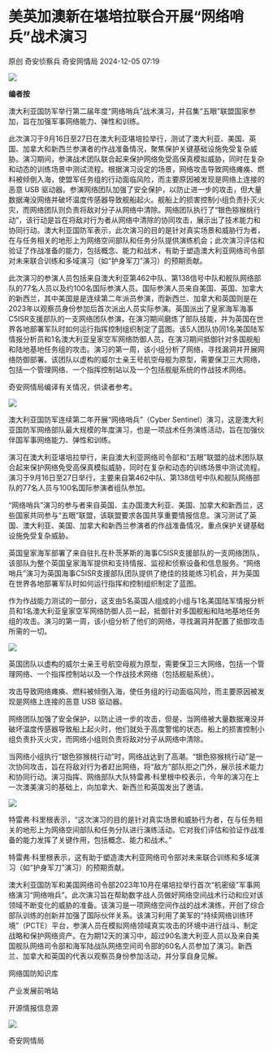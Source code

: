 #  美英加澳新在堪培拉联合开展“网络哨兵”战术演习   
原创 奇安侦察兵  奇安网情局   2024-12-05 07:19  
  
![](https://mmbiz.qpic.cn/sz_mmbiz_png/1o7XLd0wUemPCNvqmcCw6TwLlicLiadfaXbf8E5HkYhOa2E2c9HJ12n3hbAv584V5Gf5hepiafS44lSQ1wr1O6Yzw/640?wx_fmt=png&from=appmsg "")  
  
  
**编者按**  
  
  
澳大利亚国防军举行第二届年度“网络哨兵”战术演习，并召集“五眼”联盟国家参加，旨在加强军事网络能力、弹性和训练。  
  
  
此次演习于9月16日至27日在澳大利亚堪培拉举行，测试了澳大利亚、美国、英国、加拿大和新西兰参演者的作战准备情况，聚焦保护关键基础设施免受复杂威胁。演习期间，参演战术团队联合起来保护网络免受高保真模拟威胁，同时在复杂和动态的训练场景中测试流程。根据演习设定的场景，网络攻击导致网络瘫痪、燃料被倾倒入海，使盟军任务组的行动面临风险，而主要原因被发现是网络上连接的恶意 USB 驱动器。参演网络团队加强了安全保护，以防止进一步的攻击，但大量数据淹没网络并破坏温度传感器导致舰船起火。舰船上的损害控制小组负责扑灭火灾，而网络团队则负责将敌对分子从网络中清除。网络团队执行了“银色猕猴桃行动”，该行动是旨在将敌对行为者从网络中清除的协同攻击，展示出了技术能力和协同行动。澳大利亚国防军表示，此次演习的目的是针对真实场景和威胁行为者，在与任务相关的地形上为网络空间部队和任务分队提供演练机会；此次演习评估和验证了作战准备的能力，包括概念、能力和战术，有助于塑造澳大利亚网络司令部对未来联合训练和多域演习（如“护身军刀”演习）的预期贡献。  
  
  
此次演习的参演人员包括来自澳大利亚第462中队、第138信号中队和舰队网络部队的77名人员以及约100名国际参演人员。国际参演人员来自美国、英国、加拿大的新西兰，其中美国是是连续第二年派员参演，而新西兰、加拿大和英国则是在2023年以观察员身份参加后首次派出人员实际参演。英国派出了皇家海军海事C5ISR支援部队的一支网络团队参演，在演习期间磨炼了部队技能，并为英国在世界各地部署军队时如何运行指挥控制组织制定了蓝图。该5人团队协同1名美国陆军情报分析员和1名澳大利亚皇家空军网络防御人员，在演习期间抵御针对多国舰船和陆地基地任务组的攻击。演习的第一周，该小组分析了网络，寻找漏洞并开展网络防御部署。该团队以虚构的威尔士亲王号航空母舰为原型，需要保卫三大网络，包括一个管理网络、一个指挥控制站以及一个包括舰艇系统的作战技术网络。  
  
  
奇安网情局编译有关情况，供读者参考。  
  
  
![](https://mmbiz.qpic.cn/sz_mmbiz_png/1o7XLd0wUemPCNvqmcCw6TwLlicLiadfaXI6fFe0EQyGWsRibrgQbh7ibM3rib7lHcibub2IJ1siaw0YibGW859fHm1X1A/640?wx_fmt=png&from=appmsg "")  
  
  
澳大利亚国防军连续第二年开展“网络哨兵”（Cyber Sentinel）演习，这是澳大利亚国防军网络部队最大规模的年度演习，也是一项战术任务演练活动，旨在加强伙伴国军事网络能力、弹性和训练。  
  
  
演习在澳大利亚堪培拉举行，来自澳大利亚网络司令部和“五眼”联盟的战术团队联合起来保护网络免受高保真模拟威胁，同时在复杂和动态的训练场景中测试流程。演习于9月16日至27日举行，主要来自第462中队、第138信号中队和舰队网络部队的77名人员与100名国际参演者组队参加。  
  
  
“网络哨兵”演习的参与者来自英国、主办国澳大利亚、美国、加拿大和新西兰，这些国家共同参与“五眼”联盟，该联盟要求各国共享重要情报信息。演习测试了英国、澳大利亚、美国、加拿大和新西兰参演者的作战准备情况，重点保护关键基础设施免受复杂威胁。  
  
  
英国皇家海军部署了来自驻扎在朴茨茅斯的海事C5ISR支援部队的一支网络团队，该部队为整个英国皇家海军提供和支持情报、监视和侦察设备和信息服务。“网络哨兵”演习为英国海事C5ISR支援部队团队提供了绝佳的技能练习机会，并为英国在世界各地部署军队时如何运行指挥和控制组织制定了蓝图。  
  
  
作为作战能力测试的一部分，这支由5名英国人组成的小组与1名美国陆军情报分析员和1名澳大利亚皇家空军网络防御人员一起，抵御针对多国舰船和陆地基地任务组的攻击。演习的第一周，该小组分析了他们的网络，寻找漏洞并配置了抵御攻击所需的一切。  
  
  
![](https://mmbiz.qpic.cn/sz_mmbiz_png/1o7XLd0wUemPCNvqmcCw6TwLlicLiadfaXQzKejBhxH8z0JSFf2375B3xaN9kZ4TsPsATLbm8RZH5stpNklQdzEQ/640?wx_fmt=png&from=appmsg "")  
  
  
英国团队以虚构的威尔士亲王号航空母舰为原型，需要保卫三大网络，包括一个管理网络、一个指挥控制站以及一个作战技术网络（包括舰艇系统）。  
  
攻击导致网络瘫痪、燃料被倾倒入海，使任务组的行动面临风险，而主要原因被发现是网络上连接的恶意 USB 驱动器。  
  
  
网络团队加强了安全保护，以防止进一步的攻击，但是，当网络被大量数据淹没并破坏温度传感器导致船上起火时，他们就处于高度警惕的状态。船上的损害控制小组负责扑灭火灾，而网络小组则负责将敌对分子从网络中清除。  
  
  
当网络小组执行“银色猕猴桃行动”时，网络战达到了高潮。“银色猕猴桃行动”是一次协同攻击，旨在将敌对行为者赶出网络，将“敌方”部队拒之门外，展示技术能力和协同行动。演习指挥、网络部队大队特雷弗·科里根中校表示，今年的演习在上一次澳美演习的基础上，向加拿大、新西兰和英国发出了邀请。  
  
  
![](https://mmbiz.qpic.cn/sz_mmbiz_png/1o7XLd0wUemPCNvqmcCw6TwLlicLiadfaX8dfMseia2L4rz318hVutPECY6CbkSwKcVHtk7nFpgTvB3cFxckRt48Q/640?wx_fmt=png&from=appmsg "")  
  
  
特雷弗·科里根表示，“这次演习的目的是针对真实场景和威胁行为者，在与任务相关的地形上为网络空间部队和任务分队进行演练活动。它对我们评估和验证作战准备的能力发挥了关键作用，包括概念、能力和战术。”  
  
  
特雷弗·科里根表示，这有助于塑造澳大利亚网络司令部对未来联合训练和多域演习（如“护身军刀”演习）的预期贡献。  
  
  
澳大利亚国防军和美国网络司令部2023年10月在堪培拉举行首次“机密级”军事网络演习“网络哨兵”。此次演习旨在帮助数字战人员做好网络空间战术行动和应对该领域不断变化的威胁的准备。该演习是一项网络空间作战的战术演练，开创了综合部队训练的创新并加强了国际伙伴关系。该演习利用了美军的“持续网络训练环境”（PCTE）平台，参演人员在模拟网络领域真实攻击的环境中进行战斗、制定战略和保护网络资产。在为期12天的演习中，超过90名澳大利亚人员以及来自美国舰队网络司令部和海军陆战队网络空间司令部的60名人员参加了演习。新西兰、加拿大和英国的代表以观察员身份参加活动，并分享自身见解。  
  
  
网络国防知识库  
  
产业发展前哨站  
  
开源情报信息源  
  
  
![](https://mmbiz.qpic.cn/sz_mmbiz_jpg/1o7XLd0wUemPCNvqmcCw6TwLlicLiadfaXHKBrzmX7beG2MpVPrwwPhiaL6GDDAVlBEYsG3LxceOVKO1Zk0pqNibcA/640?wx_fmt=jpeg&from=appmsg "")  
  
  
奇安网情局  
  
